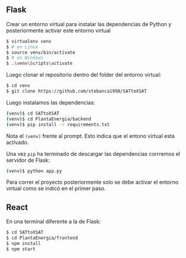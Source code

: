 ## Flask

Crear un entorno virtual para instalar las dependencias de Python y posteriormente activar este entorno virtual

```sh
$ virtualenv venv
$ # en Linux 
$ source venv/bin/activate
$ # en Windows 
$ .\venv\Scripts\activate
```

Luego clonar el repositorio dentro del folder del entorno virtual:

```sh
$ cd venv
$ git clone https://github.com/stebanca1998/SATtoXSAT
```


Luego instalamos las dependencias:

```sh
(venv)$ cd SATtoXSAT
(venv)$ cd PlantaEnergia/backend
(venv)$ pip install -r requirements.txt
```
Nota el `(venv)` frente al prompt. Esto indica que el entono virtual esta activado.

Una vez `pip` ha terminado de descargar las dependencias corrremos el servidor de Flask:
```sh
(venv)$ python app.py
```

Para correr el proyecto posteriormente solo se debe activar el entorno virtual como se indicó en el primer paso.

## React

En una terminal diferente a la de Flask:

```sh
$ cd SATtoXSAT
$ cd PlantaEnergia/frontend
$ npm install
$ npm start
```

